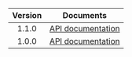 | Version | Documents |
|:---:|---|
| 1.1.0 | [API documentation](1.1.0) |
| 1.0.0 | [API documentation](1.0.0) |
